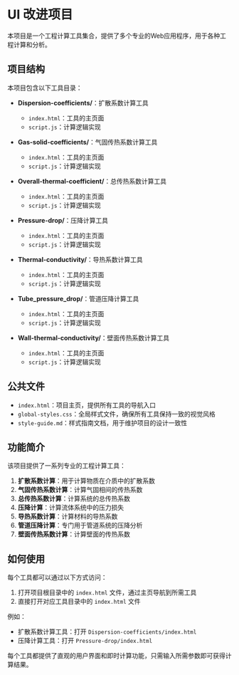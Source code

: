 # UI 改进项目

本项目是一个工程计算工具集合，提供了多个专业的Web应用程序，用于各种工程计算和分析。

## 项目结构

本项目包含以下工具目录：

- **Dispersion-coefficients/**：扩散系数计算工具
    - `index.html`：工具的主页面
    - `script.js`：计算逻辑实现

- **Gas-solid-coefficients/**：气固传热系数计算工具
    - `index.html`：工具的主页面
    - `script.js`：计算逻辑实现

- **Overall-thermal-coefficient/**：总传热系数计算工具
    - `index.html`：工具的主页面
    - `script.js`：计算逻辑实现

- **Pressure-drop/**：压降计算工具
    - `index.html`：工具的主页面
    - `script.js`：计算逻辑实现

- **Thermal-conductivity/**：导热系数计算工具
    - `index.html`：工具的主页面
    - `script.js`：计算逻辑实现

- **Tube_pressure_drop/**：管道压降计算工具
    - `index.html`：工具的主页面
    - `script.js`：计算逻辑实现

- **Wall-thermal-conductivity/**：壁面传热系数计算工具
    - `index.html`：工具的主页面
    - `script.js`：计算逻辑实现

## 公共文件

- `index.html`：项目主页，提供所有工具的导航入口
- `global-styles.css`：全局样式文件，确保所有工具保持一致的视觉风格
- `style-guide.md`：样式指南文档，用于维护项目的设计一致性

## 功能简介

该项目提供了一系列专业的工程计算工具：

1. **扩散系数计算**：用于计算物质在介质中的扩散系数
2. **气固传热系数计算**：计算气固相间的传热系数
3. **总传热系数计算**：计算系统的总传热系数
4. **压降计算**：计算流体系统中的压力损失
5. **导热系数计算**：计算材料的导热系数
6. **管道压降计算**：专门用于管道系统的压降分析
7. **壁面传热系数计算**：计算壁面的传热系数

## 如何使用

每个工具都可以通过以下方式访问：

1. 打开项目根目录中的 `index.html` 文件，通过主页导航到所需工具
2. 直接打开对应工具目录中的 `index.html` 文件

例如：
- 扩散系数计算工具：打开 `Dispersion-coefficients/index.html`
- 压降计算工具：打开 `Pressure-drop/index.html`

每个工具都提供了直观的用户界面和即时计算功能，只需输入所需参数即可获得计算结果。
